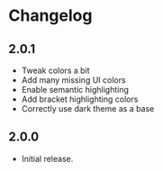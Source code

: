 # Changelog

## 2.0.1

- Tweak colors a bit
- Add many missing UI colors
- Enable semantic highlighting
- Add bracket highlighting colors
- Correctly use dark theme as a base

## 2.0.0

- Initial release.
